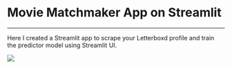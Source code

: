 # Movie Matchmaker App on Streamlit
---
Here I created a Streamlit app to scrape your Letterboxd profile and train the predictor model using Streamlit UI.


![](/images/main_screen.png?raw=true)
